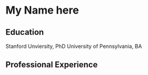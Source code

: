 # My Name here
## Education
Stanford Unviersity, PhD
University of Pennsylvania, BA

## Professional Experience
